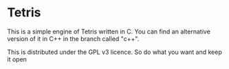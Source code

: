 Tetris
======

This is a simple engine of Tetris written in C. You can find an alternative version of it in C++ in the branch called "c++".

This is distributed under the GPL v3 licence. So do what you want and keep it open
